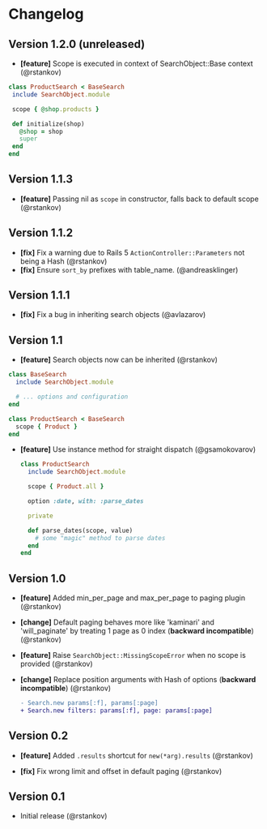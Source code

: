 # Changelog

## Version 1.2.0 (unreleased)

* __[feature]__ Scope is executed  in context of SearchObject::Base context (@rstankov)

 ```ruby
class ProductSearch < BaseSearch
  include SearchObject.module

  scope { @shop.products }

  def initialize(shop)
    @shop = shop
    super
  end
end
```

## Version 1.1.3

* __[feature]__ Passing nil as `scope` in constructor, falls back to default scope (@rstankov)

## Version 1.1.2

* __[fix]__ Fix a warning due to Rails 5 `ActionController::Parameters` not being a Hash (@rstankov)
* __[fix]__ Ensure `sort_by` prefixes with table_name. (@andreasklinger)

## Version 1.1.1

* __[fix]__ Fix a bug in inheriting search objects (@avlazarov)

## Version 1.1

* __[feature]__ Search objects now can be inherited  (@rstankov)

 ```ruby
 class BaseSearch
   include SearchObject.module

   # ... options and configuration
 end

 class ProductSearch < BaseSearch
   scope { Product }
 end
 ```

* __[feature]__ Use instance method for straight dispatch (@gsamokovarov)

  ```ruby
  class ProductSearch
    include SearchObject.module

    scope { Product.all }

    option :date, with: :parse_dates

    private

    def parse_dates(scope, value)
      # some "magic" method to parse dates
    end
  end
  ```

## Version 1.0

* __[feature]__ Added min_per_page and max_per_page to paging plugin (@rstankov)

* __[change]__ Default paging behaves more like 'kaminari' and 'will_paginate' by treating 1 page as 0 index (__backward incompatible__) (@rstankov)

* __[feature]__ Raise `SearchObject::MissingScopeError` when no scope is provided (@rstankov)

* __[change]__ Replace position arguments with Hash of options (__backward incompatible__) (@rstankov)

  ```diff
  - Search.new params[:f], params[:page]
  + Search.new filters: params[:f], page: params[:page]
  ```

## Version 0.2

* __[feature]__ Added `.results` shortcut for `new(*arg).results` (@rstankov)

* __[fix]__ Fix wrong limit and offset in default paging (@rstankov)

## Version 0.1

* Initial release (@rstankov)
